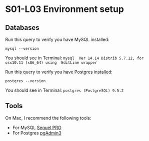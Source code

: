 # S01-L03 Environment setup

## Databases

Run this query to verify you have MySQL installed:

`mysql --version`

You should see in Terminal: `mysql  Ver 14.14 Distrib 5.7.12, for osx10.11 (x86_64) using  EditLine wrapper`

Run this query to verify you have Postgres installed:

`postgres --version`

You should see in Terminal: `postgres (PostgreSQL) 9.5.2`

## Tools

On Mac, I recommend the following tools:

* For MySQL [Sequel PRO](http://sequelpro.com)
* For Postgres [pgAdmin3](www.pgadmin.org/download/)
